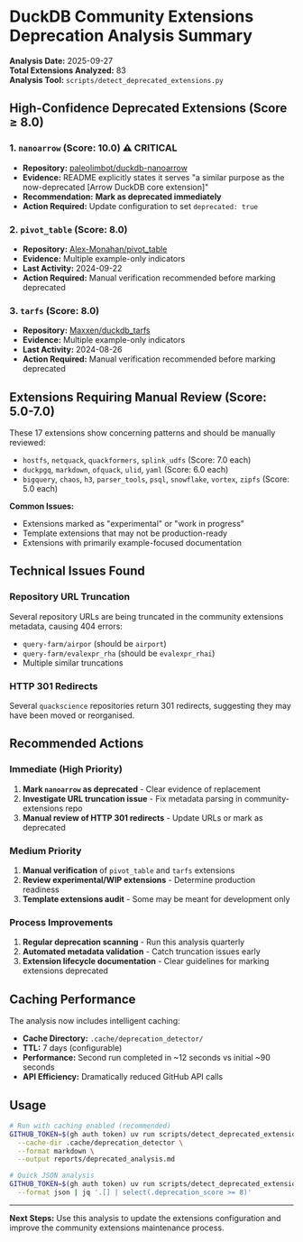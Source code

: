 # DuckDB Community Extensions Deprecation Analysis Summary

**Analysis Date:** 2025-09-27  
**Total Extensions Analyzed:** 83  
**Analysis Tool:** `scripts/detect_deprecated_extensions.py`

## High-Confidence Deprecated Extensions (Score ≥ 8.0)

### 1. `nanoarrow` (Score: 10.0) ⚠️ **CRITICAL**
- **Repository:** [paleolimbot/duckdb-nanoarrow](https://github.com/paleolimbot/duckdb-nanoarrow)
- **Evidence:** README explicitly states it serves "a similar purpose as the now-deprecated [Arrow DuckDB core extension]"
- **Recommendation:** **Mark as deprecated immediately**
- **Action Required:** Update configuration to set `deprecated: true`

### 2. `pivot_table` (Score: 8.0)
- **Repository:** [Alex-Monahan/pivot_table](https://github.com/Alex-Monahan/pivot_table)
- **Evidence:** Multiple example-only indicators
- **Last Activity:** 2024-09-22
- **Action Required:** Manual verification recommended before marking deprecated

### 3. `tarfs` (Score: 8.0)
- **Repository:** [Maxxen/duckdb_tarfs](https://github.com/Maxxen/duckdb_tarfs)
- **Evidence:** Multiple example-only indicators
- **Last Activity:** 2024-08-26
- **Action Required:** Manual verification recommended before marking deprecated

## Extensions Requiring Manual Review (Score: 5.0-7.0)

These 17 extensions show concerning patterns and should be manually reviewed:

- `hostfs`, `netquack`, `quackformers`, `splink_udfs` (Score: 7.0 each)
- `duckpgq`, `markdown`, `ofquack`, `ulid`, `yaml` (Score: 6.0 each)  
- `bigquery`, `chaos`, `h3`, `parser_tools`, `psql`, `snowflake`, `vortex`, `zipfs` (Score: 5.0 each)

**Common Issues:**
- Extensions marked as "experimental" or "work in progress"
- Template extensions that may not be production-ready
- Extensions with primarily example-focused documentation

## Technical Issues Found

### Repository URL Truncation
Several repository URLs are being truncated in the community extensions metadata, causing 404 errors:
- `query-farm/airpor` (should be `airport`)
- `query-farm/evalexpr_rha` (should be `evalexpr_rhai`)
- Multiple similar truncations

### HTTP 301 Redirects
Several `quackscience` repositories return 301 redirects, suggesting they may have been moved or reorganised.

## Recommended Actions

### Immediate (High Priority)
1. **Mark `nanoarrow` as deprecated** - Clear evidence of replacement
2. **Investigate URL truncation issue** - Fix metadata parsing in community-extensions repo
3. **Manual review of HTTP 301 redirects** - Update URLs or mark as deprecated

### Medium Priority
1. **Manual verification** of `pivot_table` and `tarfs` extensions
2. **Review experimental/WIP extensions** - Determine production readiness
3. **Template extensions audit** - Some may be meant for development only

### Process Improvements
1. **Regular deprecation scanning** - Run this analysis quarterly
2. **Automated metadata validation** - Catch truncation issues early
3. **Extension lifecycle documentation** - Clear guidelines for marking extensions deprecated

## Caching Performance

The analysis now includes intelligent caching:
- **Cache Directory:** `.cache/deprecation_detector/`
- **TTL:** 7 days (configurable)
- **Performance:** Second run completed in ~12 seconds vs initial ~90 seconds
- **API Efficiency:** Dramatically reduced GitHub API calls

## Usage

```bash
# Run with caching enabled (recommended)
GITHUB_TOKEN=$(gh auth token) uv run scripts/detect_deprecated_extensions.py \
  --cache-dir .cache/deprecation_detector \
  --format markdown \
  --output reports/deprecated_analysis.md

# Quick JSON analysis
GITHUB_TOKEN=$(gh auth token) uv run scripts/detect_deprecated_extensions.py \
  --format json | jq '.[] | select(.deprecation_score >= 8)'
```

---

**Next Steps:** Use this analysis to update the extensions configuration and improve the community extensions maintenance process.